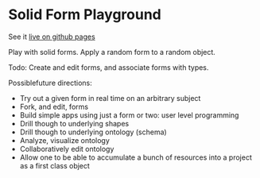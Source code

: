 # Solid Form Playground

See it [live on github pages](https://solid.github.io/form-playground/playground.html)

Play with solid forms. Apply a random form to a random object.

Todo: Create and edit forms, and associate forms with types.

Possiblefuture directions:

- Try out a given form in real time on an arbitrary subject
- Fork, and edit, forms
- Build simple apps using just a form or two: user level programming
- Drill though to underlying shapes
- Drill though to underlying ontology (schema)
- Analyze, visualize ontology
- Collaboratively edit ontology
- Allow one to be able to accumulate a bunch of resources into a project as a first class object
